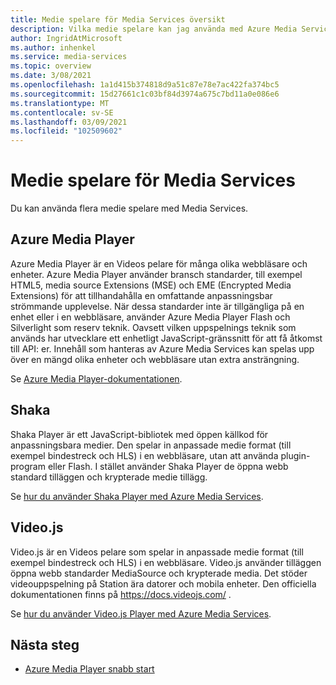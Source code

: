 ```yaml
---
title: Medie spelare för Media Services översikt
description: Vilka medie spelare kan jag använda med Azure Media Services? Azure Media Player, Shaka och Video.js hittills.
author: IngridAtMicrosoft
ms.author: inhenkel
ms.service: media-services
ms.topic: overview
ms.date: 3/08/2021
ms.openlocfilehash: 1a1d415b374818d9a51c87e78e7ac422fa374bc5
ms.sourcegitcommit: 15d27661c1c03bf84d3974a675c7bd11a0e086e6
ms.translationtype: MT
ms.contentlocale: sv-SE
ms.lasthandoff: 03/09/2021
ms.locfileid: "102509602"
---
```

# <a name="media-players-for-media-services"></a>Medie spelare för Media Services

Du kan använda flera medie spelare med Media Services.

## <a name="azure-media-player"></a>Azure Media Player

Azure Media Player är en Videos pelare för många olika webbläsare och enheter. Azure Media Player använder bransch standarder, till exempel HTML5, media source Extensions (MSE) och EME (Encrypted Media Extensions) för att tillhandahålla en omfattande anpassningsbar strömmande upplevelse. När dessa standarder inte är tillgängliga på en enhet eller i en webbläsare, använder Azure Media Player Flash och Silverlight som reserv teknik. Oavsett vilken uppspelnings teknik som används har utvecklare ett enhetligt JavaScript-gränssnitt för att få åtkomst till API: er. Innehåll som hanteras av Azure Media Services kan spelas upp över en mängd olika enheter och webbläsare utan extra ansträngning.

Se [Azure Media Player-dokumentationen](https://docs.microsoft.com/azure/media-services/azure-media-player/azure-media-player-overview).

## <a name="shaka"></a>Shaka

Shaka Player är ett JavaScript-bibliotek med öppen källkod för anpassningsbara medier. Den spelar in anpassade medie format (till exempel bindestreck och HLS) i en webbläsare, utan att använda plugin-program eller Flash. I stället använder Shaka Player de öppna webb standard tilläggen och krypterade medie tillägg.

Se [hur du använder Shaka Player med Azure Media Services](how-to-shaka-player.md).

## <a name="videojs"></a>Video.js

Video.js är en Videos pelare som spelar in anpassade medie format (till exempel bindestreck och HLS) i en webbläsare. Video.js använder tilläggen öppna webb standarder MediaSource och krypterade media. Det stöder videouppspelning på Station ära datorer och mobila enheter. Den officiella dokumentationen finns på https://docs.videojs.com/ .

Se [hur du använder Video.js Player med Azure Media Services](how-to-video-js-player.md).


## <a name="next-steps"></a>Nästa steg ##

- [Azure Media Player snabb start](../azure-media-player/azure-media-player-quickstart.md)
